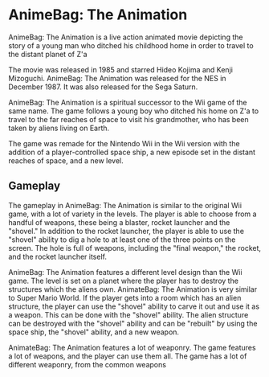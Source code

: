 # AnimeBag: The Animation

AnimeBag: The Animation is a live action animated movie depicting the story of a young man who ditched his childhood home in order to travel to the distant planet of Z'a

The movie was released in 1985 and starred Hideo Kojima and Kenji Mizoguchi. AnimeBag: The Animation was released for the NES in December 1987. It was also released for the Sega Saturn.

AnimeBag: The Animation is a spiritual successor to the Wii game of the same name. The game follows a young boy who ditched his home on Z'a to travel to the far reaches of space to visit his grandmother, who has been taken by aliens living on Earth.

The game was remade for the Nintendo Wii in the Wii version with the addition of a player-controlled space ship, a new episode set in the distant reaches of space, and a new level.

## Gameplay

The gameplay in AnimeBag: The Animation is similar to the original Wii game, with a lot of variety in the levels. The player is able to choose from a handful of weapons, these being a blaster, rocket launcher and the "shovel." In addition to the rocket launcher, the player is able to use the "shovel" ability to dig a hole to at least one of the three points on the screen. The hole is full of weapons, including the "final weapon," the rocket, and the rocket launcher itself.

AnimeBag: The Animation features a different level design than the Wii game. The level is set on a planet where the player has to destroy the structures which the aliens own. AnimateBag: The Animation is very similar to Super Mario World. If the player gets into a room which has an alien structure, the player can use the "shovel" ability to carve it out and use it as a weapon. This can be done with the "shovel" ability. The alien structure can be destroyed with the "shovel" ability and can be "rebuilt" by using the space ship, the "shovel" ability, and a new weapon.

AnimateBag: The Animation features a lot of weaponry. The game features a lot of weapons, and the player can use them all. The game has a lot of different weaponry, from the common weapons